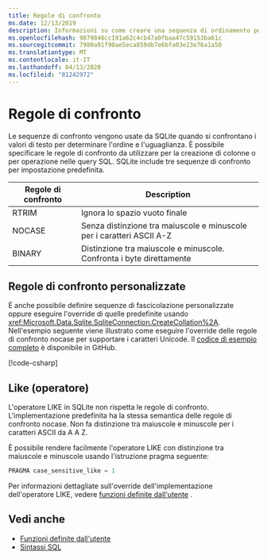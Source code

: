 ```yaml
---
title: Regole di confronto
ms.date: 12/13/2019
description: Informazioni su come creare una sequenza di ordinamento personalizzata.
ms.openlocfilehash: 9879846cc191a62c4cb47a0fbaa47c59153ba61c
ms.sourcegitcommit: 7980a91f90ae5eca859db7e6bfa03e23e76a1a50
ms.translationtype: MT
ms.contentlocale: it-IT
ms.lasthandoff: 04/13/2020
ms.locfileid: "81242972"
---
```

# <a name="collation"></a>Regole di confronto

Le sequenze di confronto vengono usate da SQLite quando si confrontano i valori di testo per determinare l'ordine e l'uguaglianza. È possibile specificare le regole di confronto da utilizzare per la creazione di colonne o per operazione nelle query SQL. SQLite include tre sequenze di confronto per impostazione predefinita.

| Regole di confronto | Description                               |
| --------- | ----------------------------------------- |
| RTRIM     | Ignora lo spazio vuoto finale               |
| NOCASE    | Senza distinzione tra maiuscole e minuscole per i caratteri ASCII A-Z |
| BINARY    | Distinzione tra maiuscole e minuscole. Confronta i byte direttamente   |

## <a name="custom-collation"></a>Regole di confronto personalizzate

È anche possibile definire sequenze di fascicolazione personalizzate oppure eseguire l'override di quelle predefinite usando <xref:Microsoft.Data.Sqlite.SqliteConnection.CreateCollation%2A>. Nell'esempio seguente viene illustrato come eseguire l'override delle regole di confronto nocase per supportare i caratteri Unicode. Il [codice di esempio completo](https://github.com/dotnet/docs/blob/master/samples/snippets/standard/data/sqlite/CollationSample/Program.cs) è disponibile in GitHub.

[!code-csharp[](../../../../samples/snippets/standard/data/sqlite/CollationSample/Program.cs?name=snippet_Collation)]

## <a name="like-operator"></a>Like (operatore)

L'operatore LIKE in SQLite non rispetta le regole di confronto. L'implementazione predefinita ha la stessa semantica delle regole di confronto nocase. Non fa distinzione tra maiuscole e minuscole per i caratteri ASCII da A A Z.

È possibile rendere facilmente l'operatore LIKE con distinzione tra maiuscole e minuscole usando l'istruzione pragma seguente:

```sql
PRAGMA case_sensitive_like = 1
```

Per informazioni dettagliate sull'override dell'implementazione dell'operatore LIKE, vedere [funzioni definite dall'utente](user-defined-functions.md) .

## <a name="see-also"></a>Vedi anche

* [Funzioni definite dall'utente](user-defined-functions.md)
* [Sintassi SQL](https://www.sqlite.org/lang.html)

